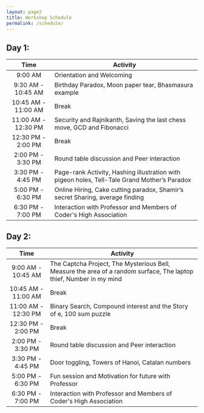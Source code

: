 ```yaml
---
layout: page2
title: Workshop Schedule
permalink: /schedule/
---
```


## Day 1:

| Time              | Activity                                                                 |
|:-----------------:|--------------------------------------------------------------------------|
| 9:00 AM           | Orientation and Welcoming                                                |
| 9:30 AM - 10:45 AM| Birthday Paradox, Moon paper tear, Bhasmasura example                      |
| 10:45 AM - 11:00 AM| Break                                                                   |
| 11:00 AM - 12:30 PM| Security and Rajnikanth, Saving the last chess move, GCD and Fibonacci  |
| 12:30 PM - 2:00 PM| Break                                                                    |
| 2:00 PM - 3:30 PM | Round table discussion and Peer interaction                              |
| 3:30 PM - 4:45 PM | Page-rank Activity, Hashing illustration with pigeon holes, Tell-Tale Grand Mother’s Paradox |
| 5:00 PM - 6:30 PM | Online Hiring, Cake cutting paradox, Shamir’s secret Sharing, average finding |
| 6:30 PM - 7:00 PM | Interaction with Professor and Members of Coder's High Association            |

## Day 2:

| Time              | Activity                                                                 |
|:-----------------:|--------------------------------------------------------------------------|
| 9:00 AM - 10:45 AM| The Captcha Project, The Mysterious Bell, Measure the area of a random surface, The laptop thief, Number in my mind |
| 10:45 AM - 11:00 AM| Break                                                                   |
| 11:00 AM - 12:30 PM| Binary Search, Compound interest and the Story of e, 100 sum puzzle     |
| 12:30 PM - 2:00 PM | Break                                                                   |
| 2:00 PM - 3:30 PM | Round table discussion and Peer interaction                              |
| 3:30 PM - 4:45 PM | Door toggling, Towers of Hanoi, Catalan numbers                          |
| 5:00 PM - 6:30 PM | Fun session and Motivation for future with Professor                     |
| 6:30 PM - 7:00 PM | Interaction with Professor and Members of Coder's High Association       |
